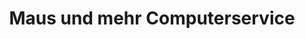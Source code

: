 ---
title: "Maus und mehr Computerservice"
url: /starzach/maus-und-mehr-computerservice/
shop: Computer
---